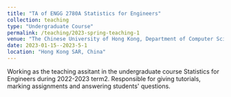 ```yaml
---
title: "TA of ENGG 2780A Statistics for Engineers"
collection: teaching
type: "Undergraduate Course"
permalink: /teaching/2023-spring-teaching-1
venue: "The Chinese University of Hong Kong, Department of Computer Science and Engineering"
date: 2023-01-15--2023-5-1
location: "Hong Kong SAR, China"
---
```

Working as the teaching assitant in the undergraduate course Statistics for Engineers during 2022-2023 term2. Responsible for giving tutorials, marking assignments and answering students' questions.
